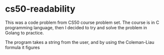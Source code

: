 # cs50-readability

This was a code problem from CS50 course problem set. The course is in C programming language, then I decided to try and solve the problem in Golang to practice.

The program takes a string from the user, and by using the Coleman-Liau formula it figures
